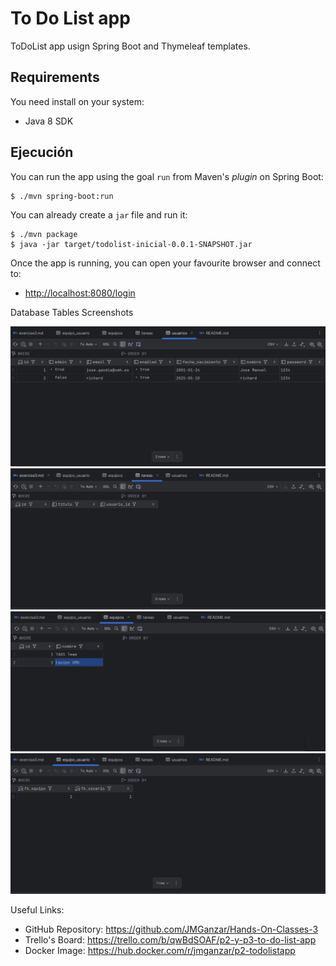 # To Do List app

ToDoList app usign Spring Boot and Thymeleaf templates.

## Requirements

You need install on your system:

- Java 8 SDK

## Ejecución

You can run the app using the goal `run` from Maven's _plugin_ 
on Spring Boot:

```
$ ./mvn spring-boot:run 
```   

You can already create a `jar` file and run it:

```
$ ./mvn package
$ java -jar target/todolist-inicial-0.0.1-SNAPSHOT.jar 
```

Once the app is running, you can open your favourite browser and connect to:

- [http://localhost:8080/login](http://localhost:8080/login)

Database Tables Screenshots

![Tabla Usuarios](doc/assets/Captura_Tabla_Usuarios.png)
![Tabla Tareas](doc/assets/Captura_Tabla_Tareas.png)
![Tabla Equipos](doc/assets/Captura_Tabla_Equipos.png)
![Tabla Equipo_Usuario](doc/assets/Captura_Tabla_Equipo_usuario.png)


Useful Links: 
- GitHub Repository: https://github.com/JMGanzar/Hands-On-Classes-3
- Trello's Board: https://trello.com/b/qwBdSOAF/p2-y-p3-to-do-list-app
- Docker Image: https://hub.docker.com/r/jmganzar/p2-todolistapp